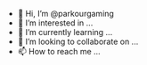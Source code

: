- 👋 Hi, I’m @parkourgaming
- 👀 I’m interested in ...
- 🌱 I’m currently learning ...
- 💞️ I’m looking to collaborate on ...
- 📫 How to reach me ...

<!---
parkourgaming/parkourgaming is a ✨ special ✨ repository because its `README.md` (this file) appears on your GitHub profile.
You can click the Preview link to take a look at your changes.
--->
